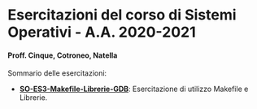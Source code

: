# Esercitazioni del corso di Sistemi Operativi - A.A. 2020-2021
#### Proff. Cinque, Cotroneo, Natella

Sommario delle esercitazioni:

- [**SO-ES3-Makefile-Librerie-GDB**](https://github.com/SO-unina/esercitazioni/SO-ES3-Makefile-Librerie-GDB): Esercitazione di utilizzo Makefile e Librerie.
